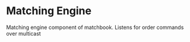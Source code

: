 # Matching Engine

Matching engine component of matchbook. Listens for order commands over multicast
